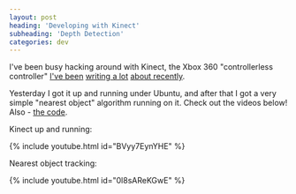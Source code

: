 ```yaml
---
layout: post
heading: 'Developing with Kinect'
subheading: 'Depth Detection'
categories: dev
---
```


I've been busy hacking around with Kinect, the Xbox 360 "controllerless controller" [I've been](/on-engineering/microsoft/kinect-the-unboxing/) [writing a lot](/on-engineering/microsoft/an-exclusive-look-at-kinect/) [about recently](/on-engineering/life/kinect-hands-on-video/).

Yesterday I got it up and running under Ubuntu, and after that I got a very simple "nearest object" algorithm running on it. Check out the videos below! Also - [the code](https://github.com/siu07cja/libfreenect).

Kinect up and running:

{% include youtube.html id="BVyy7EynYHE" %}

Nearest object tracking:

{% include youtube.html id="0l8sAReKGwE" %}
